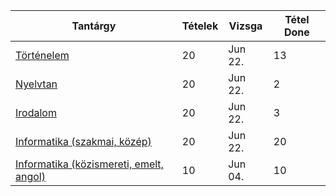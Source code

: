 Tantárgy | Tételek | Vizsga | Tétel Done
------------ | ------------ | ------------ | ------------
[Történelem](tortenelem/info) | 20 | Jun 22. | 13
[Nyelvtan](nyelvtan/info) | 20 | Jun 22. | 2
[Irodalom](irodalom/info) | 20 | Jun 22. | 3
[Informatika (szakmai, közép)](szakmaiinfo/info) | 20 | Jun 22. | 20
[Informatika (közismereti, emelt, angol)](infoemeltangol/info.md) | 10 | Jun 04. | 10